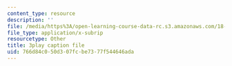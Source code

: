 ```yaml
---
content_type: resource
description: ''
file: /media/https%3A/open-learning-course-data-rc.s3.amazonaws.com/18-03sc-differential-equations-fall-2011/766d84c050d307fcbe7377f544646ada_d521hz0sGtE.srt
file_type: application/x-subrip
resourcetype: Other
title: 3play caption file
uid: 766d84c0-50d3-07fc-be73-77f544646ada
---
```

